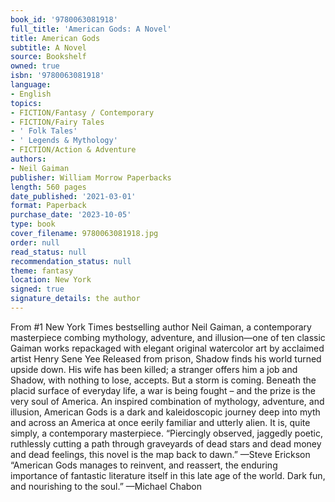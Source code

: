 ```yaml
---
book_id: '9780063081918'
full_title: 'American Gods: A Novel'
title: American Gods
subtitle: A Novel
source: Bookshelf
owned: true
isbn: '9780063081918'
language:
- English
topics:
- FICTION/Fantasy / Contemporary
- FICTION/Fairy Tales
- ' Folk Tales'
- ' Legends & Mythology'
- FICTION/Action & Adventure
authors:
- Neil Gaiman
publisher: William Morrow Paperbacks
length: 560 pages
date_published: '2021-03-01'
format: Paperback
purchase_date: '2023-10-05'
type: book
cover_filename: 9780063081918.jpg
order: null
read_status: null
recommendation_status: null
theme: fantasy
location: New York
signed: true
signature_details: the author
---
```

From #1 New York Times bestselling author Neil Gaiman, a contemporary masterpiece combing mythology, adventure, and illusion―one of ten classic Gaiman works repackaged with elegant original watercolor art by acclaimed artist Henry Sene Yee
Released from prison, Shadow finds his world turned upside down. His wife has been killed; a stranger offers him a job and Shadow, with nothing to lose, accepts. But a storm is coming. Beneath the placid surface of everyday life, a war is being fought – and the prize is the very soul of America.
An inspired combination of mythology, adventure, and illusion, American Gods is a dark and kaleidoscopic journey deep into myth and across an America at once eerily familiar and utterly alien. It is, quite simply, a contemporary masterpiece.
“Piercingly observed, jaggedly poetic, ruthlessly cutting a path through graveyards of dead stars and dead money and dead feelings, this novel is the map back to dawn.” —Steve Erickson
“American Gods manages to reinvent, and reassert, the enduring importance of fantastic literature itself in this late age of the world. Dark fun, and nourishing to the soul.” —Michael Chabon

